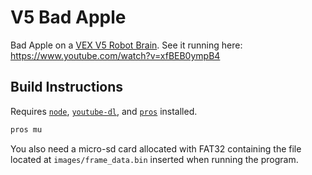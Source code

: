 # V5 Bad Apple

Bad Apple on a [VEX V5 Robot Brain](https://www.vexrobotics.com/276-4810.html). See it running here: https://www.youtube.com/watch?v=xfBEB0ympB4

## Build Instructions

Requires [`node`](https://nodejs.org), [`youtube-dl`](https://github.com/ytdl-org/youtube-dl), and [`pros`](https://pros.cs.purdue.edu/v5/getting-started/installation.html) installed.

```bash
pros mu
```

You also need a micro-sd card allocated with FAT32 containing the file located at `images/frame_data.bin` inserted when running the program.